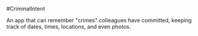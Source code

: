 #CriminalIntent

An app that can remember "crimes" colleagues have committed, keeping track of dates, times, locations, and even photos.
